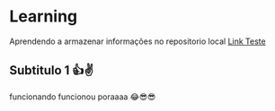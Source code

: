 # Learning
Aprendendo a armazenar informações no repositorio local
[Link Teste](https://github.com/)

## Subtitulo 1 👍✌ 
funcionando
funcionou poraaaa 😂😎😎
